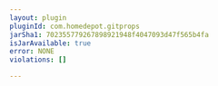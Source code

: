 ```yaml
---
layout: plugin
pluginId: com.homedepot.gitprops
jarSha1: 702355779267898921948f4047093d47f565b4fa
isJarAvailable: true
error: NONE
violations: []

---
```

